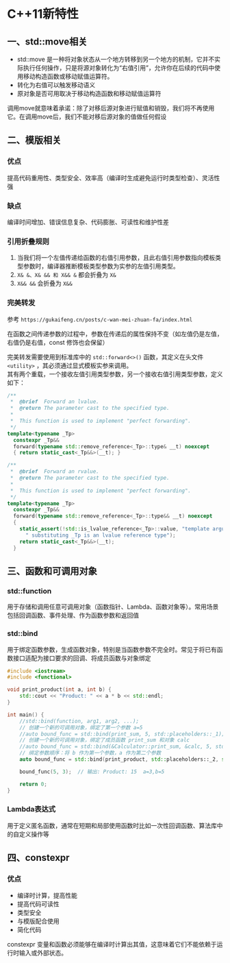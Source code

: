 # C++11新特性

## 一、std::move相关

+ std::move 是一种将对象状态从一个地方转移到另一个地方的机制，它并不实际执行任何操作，只是将源对象转化为“右值引用”，允许你在后续的代码中使用移动构造函数或移动赋值运算符。
+ 转化为右值可以触发移动语义
+ 原对象是否可用取决于移动构造函数和移动赋值运算符

调用move就意味着承诺：除了对移后源对象进行赋值和销毁，我们将不再使用它。在调用move后，我们不能对移后源对象的值做任何假设

## 二、模版相关

### 优点

提高代码重用性、类型安全、效率高（编译时生成避免运行时类型检查）、灵活性强

### 缺点

编译时间增加、错误信息复杂、代码膨胀、可读性和维护性差

### 引用折叠规则

1. 当我们将一个左值传递给函数的右值引用参数，且此右值引用参数指向模板类型参数时，编译器推断模板类型参数为实参的左值引用类型。
2. `X& &、X& && 和 X&& &` 都会折叠为 `X&`
3. `X&& &&` 会折叠为 `X&&`

### 完美转发  

参考 `https://gukaifeng.cn/posts/c-wan-mei-zhuan-fa/index.html`

在函数之间传递参数的过程中，参数在传递后的属性保持不变（如左值仍是左值，右值仍是右值，const 修饰也会保留）  

完美转发需要使用到标准库中的 `std::forward<>()` 函数，其定义在头文件 `<utility>` ，其必须通过显式模板实参来调用。  
其有两个重载，一个接收左值引用类型参数，另一个接收右值引用类型参数，定义如下：

```c++
/**
 *  @brief  Forward an lvalue.
 *  @return The parameter cast to the specified type.
 *
 *  This function is used to implement "perfect forwarding".
 */
template<typename _Tp>
  constexpr _Tp&&
  forward(typename std::remove_reference<_Tp>::type& __t) noexcept
  { return static_cast<_Tp&&>(__t); }

/**
 *  @brief  Forward an rvalue.
 *  @return The parameter cast to the specified type.
 *
 *  This function is used to implement "perfect forwarding".
 */
template<typename _Tp>
  constexpr _Tp&&
  forward(typename std::remove_reference<_Tp>::type&& __t) noexcept
  {
    static_assert(!std::is_lvalue_reference<_Tp>::value, "template argument"
      " substituting _Tp is an lvalue reference type");
    return static_cast<_Tp&&>(__t);
  }
```

## 三、函数和可调用对象

### std::function

用于存储和调用任意可调用对象（函数指针、Lambda、函数对象等）。常用场景包括回调函数、事件处理、作为函数参数和返回值

### std::bind

用于绑定函数参数，生成函数对象，特别是当函数参数不完全时。常见于将已有函数接口适配为接口要求的回调、将成员函数与对象绑定

```C++
#include <iostream>
#include <functional>

void print_product(int a, int b) {
    std::cout << "Product: " << a * b << std::endl;
}

int main() {
    //std::bind(function, arg1, arg2, ...);
    // 创建一个新的可调用对象，绑定了第一个参数 a=5
    //auto bound_func = std::bind(print_sum, 5, std::placeholders::_1);
    // 创建一个新的可调用对象，绑定了成员函数 print_sum 和对象 calc
    //auto bound_func = std::bind(&Calculator::print_sum, &calc, 5, std::placeholders::_1);
    // 绑定参数顺序：将 b 作为第一个参数，a 作为第二个参数
    auto bound_func = std::bind(print_product, std::placeholders::_2, std::placeholders::_1);

    bound_func(5, 3);  // 输出: Product: 15  a=3,b=5

    return 0;
}

```

### Lambda表达式

用于定义匿名函数，通常在短期和局部使用函数时比如一次性回调函数、算法库中的自定义操作等

## 四、constexpr

### 优点

+ 编译时计算，提高性能
+ 提高代码可读性
+ 类型安全
+ 与模版配合使用
+ 简化代码

constexpr 变量和函数必须能够在编译时计算出其值，这意味着它们不能依赖于运行时输入或外部状态。
